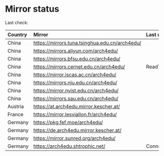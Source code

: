 <script src="./time.js"></script>
# Mirror status
Last check: <script type="text/javascript">localize(1760070492.6658876);</script>

|Country|Mirror|Last update|
|:------|:-----|:----------|
|China|https://mirrors.tuna.tsinghua.edu.cn/arch4edu/|<script type="text/javascript">localize(1760035387);</script>|
|China|https://mirrors.aliyun.com/arch4edu/|<script type="text/javascript">localize(1760035387);</script>|
|China|https://mirrors.bfsu.edu.cn/arch4edu/|<script type="text/javascript">localize(1760035387);</script>|
|China|https://mirrors.cernet.edu.cn/arch4edu/|ReadTimeout|
|China|https://mirror.iscas.ac.cn/arch4edu/|<script type="text/javascript">localize(1760035387);</script>|
|China|https://mirrors.nju.edu.cn/arch4edu/|<script type="text/javascript">localize(1760035387);</script>|
|China|https://mirror.nyist.edu.cn/arch4edu/|<script type="text/javascript">localize(1760035387);</script>|
|China|https://mirrors.sau.edu.cn/arch4edu/|<script type="text/javascript">localize(1756795646);</script>|
|Austria|https://at.arch4edu.mirror.kescher.at/|<script type="text/javascript">localize(1760035387);</script>|
|France|https://mirror.lesviallon.fr/arch4edu/|<script type="text/javascript">localize(1760035387);</script>|
|Germany|https://pkg.fef.moe/arch4edu/|<script type="text/javascript">localize(1760035387);</script>|
|Germany|https://de.arch4edu.mirror.kescher.at/|<script type="text/javascript">localize(1760035387);</script>|
|Germany|https://mirror.sunred.org/arch4edu/|<script type="text/javascript">localize(1760035387);</script>|
|Germany|https://arch4edu.shtrophic.net/|ConnectionError|

<script src="./tablefilter/tablefilter.js"></script>
<script src="./table.js"></script>
